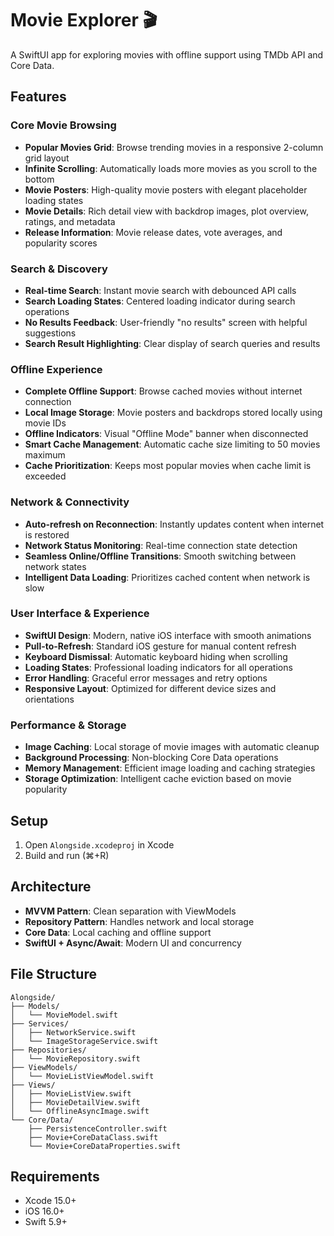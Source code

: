 # Movie Explorer 🎬

A SwiftUI app for exploring movies with offline support using TMDb API and Core Data.

## Features

### Core Movie Browsing
- **Popular Movies Grid**: Browse trending movies in a responsive 2-column grid layout
- **Infinite Scrolling**: Automatically loads more movies as you scroll to the bottom
- **Movie Posters**: High-quality movie posters with elegant placeholder loading states
- **Movie Details**: Rich detail view with backdrop images, plot overview, ratings, and metadata
- **Release Information**: Movie release dates, vote averages, and popularity scores

### Search & Discovery
- **Real-time Search**: Instant movie search with debounced API calls
- **Search Loading States**: Centered loading indicator during search operations
- **No Results Feedback**: User-friendly "no results" screen with helpful suggestions
- **Search Result Highlighting**: Clear display of search queries and results

### Offline Experience
- **Complete Offline Support**: Browse cached movies without internet connection
- **Local Image Storage**: Movie posters and backdrops stored locally using movie IDs
- **Offline Indicators**: Visual "Offline Mode" banner when disconnected
- **Smart Cache Management**: Automatic cache size limiting to 50 movies maximum
- **Cache Prioritization**: Keeps most popular movies when cache limit is exceeded

### Network & Connectivity
- **Auto-refresh on Reconnection**: Instantly updates content when internet is restored
- **Network Status Monitoring**: Real-time connection state detection
- **Seamless Online/Offline Transitions**: Smooth switching between network states
- **Intelligent Data Loading**: Prioritizes cached content when network is slow

### User Interface & Experience
- **SwiftUI Design**: Modern, native iOS interface with smooth animations
- **Pull-to-Refresh**: Standard iOS gesture for manual content refresh  
- **Keyboard Dismissal**: Automatic keyboard hiding when scrolling
- **Loading States**: Professional loading indicators for all operations
- **Error Handling**: Graceful error messages and retry options
- **Responsive Layout**: Optimized for different device sizes and orientations

### Performance & Storage
- **Image Caching**: Local storage of movie images with automatic cleanup
- **Background Processing**: Non-blocking Core Data operations
- **Memory Management**: Efficient image loading and caching strategies
- **Storage Optimization**: Intelligent cache eviction based on movie popularity

## Setup

1. Open `Alongside.xcodeproj` in Xcode
2. Build and run (⌘+R)

## Architecture

- **MVVM Pattern**: Clean separation with ViewModels
- **Repository Pattern**: Handles network and local storage
- **Core Data**: Local caching and offline support
- **SwiftUI + Async/Await**: Modern UI and concurrency

## File Structure

```
Alongside/
├── Models/
│   └── MovieModel.swift
├── Services/
│   ├── NetworkService.swift
│   └── ImageStorageService.swift
├── Repositories/
│   └── MovieRepository.swift
├── ViewModels/
│   └── MovieListViewModel.swift
├── Views/
│   ├── MovieListView.swift
│   ├── MovieDetailView.swift
│   └── OfflineAsyncImage.swift
└── Core/Data/
    ├── PersistenceController.swift
    ├── Movie+CoreDataClass.swift
    └── Movie+CoreDataProperties.swift
```

## Requirements

- Xcode 15.0+
- iOS 16.0+
- Swift 5.9+